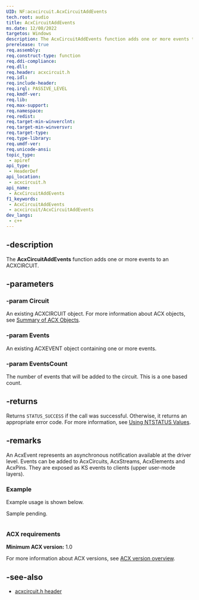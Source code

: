 ```yaml
---
UID: NF:acxcircuit.AcxCircuitAddEvents
tech.root: audio
title: AcxCircuitAddEvents
ms.date: 12/08/2022
targetos: Windows
description: The AcxCircuitAddEvents function adds one or more events to an ACXCIRCUIT. 
prerelease: true
req.assembly: 
req.construct-type: function
req.ddi-compliance: 
req.dll: 
req.header: acxcircuit.h
req.idl: 
req.include-header: 
req.irql: PASSIVE_LEVEL
req.kmdf-ver: 
req.lib: 
req.max-support: 
req.namespace: 
req.redist: 
req.target-min-winverclnt: 
req.target-min-winversvr: 
req.target-type: 
req.type-library: 
req.umdf-ver: 
req.unicode-ansi: 
topic_type:
 - apiref
api_type:
 - HeaderDef
api_location:
 - acxcircuit.h
api_name:
 - AcxCircuitAddEvents
f1_keywords:
 - AcxCircuitAddEvents
 - acxcircuit/AcxCircuitAddEvents
dev_langs:
 - c++
---
```


## -description

The **AcxCircuitAddEvents** function adds one or more events to an ACXCIRCUIT.

## -parameters

### -param Circuit

An existing ACXCIRCUIT object.  For more information about ACX objects, see [Summary of ACX Objects](/windows-hardware/drivers/audio/acx-summary-of-objects).

### -param Events

An existing ACXEVENT object containing one or more events.

### -param EventsCount

The number of events that will be added to the circuit. This is a one based count.

## -returns

Returns `STATUS_SUCCESS` if the call was successful. Otherwise, it returns an appropriate error code. For more information, see [Using NTSTATUS Values](/windows-hardware/drivers/kernel/using-ntstatus-values).

## -remarks

An AcxEvent represents an asynchronous notification available at the driver level. Events can be added to AcxCircuits, AcxStreams, AcxElements and AcxPins. They are exposed as KS events to clients (upper user-mode layers).

### Example

Example usage is shown below.

Sample pending.

```cpp

```

### ACX requirements

**Minimum ACX version:** 1.0

For more information about ACX versions, see [ACX version overview](/windows-hardware/drivers/audio/acx-version-overview).

## -see-also

- [acxcircuit.h header](index.md)


